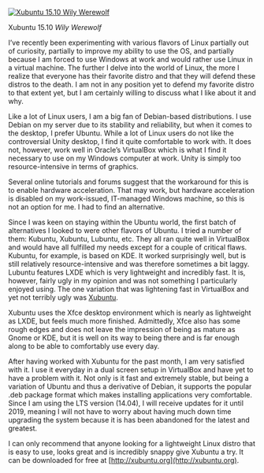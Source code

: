 [![Xubuntu 15.10 Wily Werewolf](Xubuntu_15.10_English.png)](https://i0.wp.com/blog.alexseifert.com/wp-content/uploads/2016/04/Xubuntu_15.10_English.png?ssl=1)

Xubuntu 15.10 *Wily Werewolf*

I’ve recently been experimenting with various flavors of Linux partially out of curiosity, partially to improve my ability to use the OS, and partially because I am forced to use Windows at work and would rather use Linux in a virtual machine. The further I delve into the world of Linux, the more I realize that everyone has their favorite distro and that they will defend these distros to the death. I am not in any position yet to defend my favorite distro to that extent yet, but I am certainly willing to discuss what I like about it and why.

Like a lot of Linux users, I am a big fan of Debian-based distributions. I use Debian on my server due to its stability and reliability, but when it comes to the desktop, I prefer Ubuntu. While a lot of Linux users do not like the controversial Unity desktop, I find it quite comfortable to work with. It does not, however, work well in Oracle’s VirtualBox which is what I find it necessary to use on my Windows computer at work. Unity is simply too resource-intensive in terms of graphics.

Several online tutorials and forums suggest that the workaround for this is to enable hardware acceleration. That may work, but hardware acceleration is disabled on my work-issued, IT-managed Windows machine, so this is not an option for me. I had to find an alternative.

Since I was keen on staying within the Ubuntu world, the first batch of alternatives I looked to were other flavors of Ubuntu. I tried a number of them: Kubuntu, Xubuntu, Lubuntu, etc. They all ran quite well in VirtualBox and would have all fulfilled my needs except for a couple of critical flaws. Kubuntu, for example, is based on KDE. It worked surprisingly well, but is still relatively resource-intensive and was therefore sometimes a bit laggy. Lubuntu features LXDE which is very lightweight and incredibly fast. It is, however, fairly ugly in my opinion and was not something I particularly enjoyed using. The one variation that was lightening fast in VirtualBox and yet not terribly ugly was [Xubuntu](http://xubuntu.org).

Xubuntu uses the Xfce desktop environment which is nearly as lightweight as LXDE, but feels much more finished. Admittedly, Xfce also has some rough edges and does not leave the impression of being as mature as Gnome or KDE, but it is well on its way to being there and is far enough along to be able to comfortably use every day.

After having worked with Xubuntu for the past month, I am very satisfied with it. I use it everyday in a dual screen setup in VirtualBox and have yet to have a problem with it. Not only is it fast and extremely stable, but being a variation of Ubuntu and thus a derivative of Debian, it supports the popular .deb package format which makes installing applications very comfortable. Since I am using the LTS version (14.04), I will receive updates for it until 2019, meaning I will not have to worry about having much down time upgrading the system because it is has been abandoned for the latest and greatest.

I can only recommend that anyone looking for a lightweight Linux distro that is easy to use, looks great and is incredibly snappy give Xubuntu a try. It can be downloaded for free at [http://xubuntu.org](http://xubuntu.org).